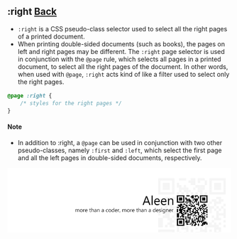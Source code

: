 ## :right [**Back**](./../pseudoClass.md)

- `:right` is a CSS pseudo-class selector used to select all the right pages of a printed document.
- When printing double-sided documents (such as books), the pages on left and right pages may be different. The `:right` page selector is used in conjunction with the `@page` rule, which selects all pages in a printed document, to select all the right pages of the document. In other words, when used with `@page`, `:right` acts kind of like a filter used to select only the right pages.

```css
@page :right {
    /* styles for the right pages */
}
```

#### Note

- In addition to :right, a `@page` can be used in conjunction with two other pseudo-classes, namely `:first` and `:left`, which select the first page and all the left pages in double-sided documents, respectively.


<a href="http://aleen42.github.io/" target="_blank" ><img src="./../../../pic/tail.gif"></a>